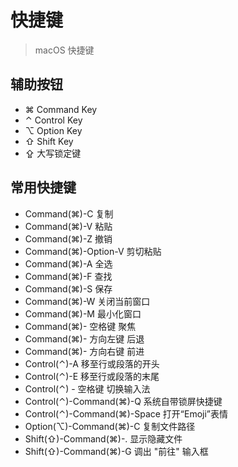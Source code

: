 # 快捷键
> macOS 快捷键

## 辅助按钮
* ⌘ Command Key
* ⌃ Control Key
* ⌥ Option Key
* ⇧ Shift Key
* ⇪ 大写锁定键

## 常用快捷键
* Command(⌘)-C 复制
* Command(⌘)-V 粘贴
* Command(⌘)-Z 撤销
* Command(⌘)-Option-V 剪切粘贴
* Command(⌘)-A 全选
* Command(⌘)-F 查找
* Command(⌘)-S 保存
* Command(⌘)-W 关闭当前窗口
* Command(⌘)-M 最小化窗口
* Command(⌘)- 空格键 聚焦
* Command(⌘)- 方向左键 后退
* Command(⌘)- 方向右键 前进
* Control(⌃)-A 移至行或段落的开头
* Control(⌃)-E 移至行或段落的末尾
* Control(⌃) - 空格键 切换输入法
* Control(⌃)-Command(⌘)-Q 系统自带锁屏快捷键
* Control(⌃)-Command(⌘)-Space 打开“Emoji”表情
* Option(⌥)-Command(⌘)-C 复制文件路径
* Shift(⇧)-Command(⌘)-. 显示隐藏文件
* Shift(⇧)-Command(⌘)-G 调出 "前往" 输入框
